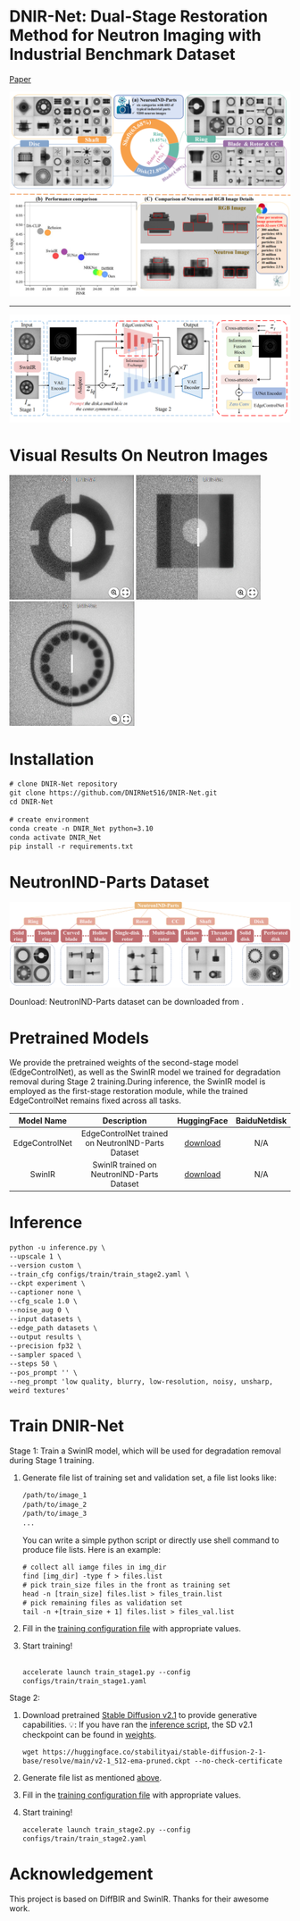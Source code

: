 # DNIR-Net: Dual-Stage Restoration Method for Neutron Imaging with Industrial Benchmark Dataset

[Paper](https://arxiv.org/abs/) 

<p align="center">
    <img src="assets/dataset_presentation.png">
</p>

---

<p align="center">
    <img src="assets/method_architecture.png">
</p>

# Visual Results On Neutron Images
[<img src="assets/Results/Image1.png" height="223px"/>](https://imgsli.com/MzgzMTY5)
[<img src="assets/Results/Image2.png" height="223px"/>](https://imgsli.com/MzgzMTcw)
[<img src="assets/Results/Image3.png" height="223px"/>](https://imgsli.com/MzgzMTcx)

# Installation
```
# clone DNIR-Net repository
git clone https://github.com/DNIRNet516/DNIR-Net.git
cd DNIR-Net

# create environment
conda create -n DNIR_Net python=3.10
conda activate DNIR_Net
pip install -r requirements.txt
```

# NeutronIND-Parts Dataset
<p align="center">
    <img src="assets/dataset_layer.png">
</p>

Dounload: NeutronIND-Parts dataset can be downloaded from .

# Pretrained Models
We provide the pretrained weights of the second-stage model (EdgeControlNet), as well as the SwinIR model we trained for degradation removal during Stage 2 training.During inference, the SwinIR model is employed as the first-stage restoration module, while the trained EdgeControlNet remains fixed across all tasks.

| Model Name | Description | HuggingFace | BaiduNetdisk | 
| :---------: | :----------: | :----------: | :----------: |
| EdgeControlNet | EdgeControlNet trained on NeutronIND-Parts Dataset | [download](https:) | N/A |
| SwinIR | SwinIR trained on NeutronIND-Parts Dataset | [download](https:) | N/A |

# Inference
```
python -u inference.py \
--upscale 1 \
--version custom \
--train_cfg configs/train/train_stage2.yaml \
--ckpt experiment \
--captioner none \
--cfg_scale 1.0 \
--noise_aug 0 \
--input datasets \
--edge_path datasets \
--output results \
--precision fp32 \
--sampler spaced \
--steps 50 \
--pos_prompt '' \
--neg_prompt 'low quality, blurry, low-resolution, noisy, unsharp, weird textures' 
```

# Train DNIR-Net
Stage 1:
Train a SwinIR model, which will be used for degradation removal during Stage 1 training.
<a name="gen_file_list"></a>
1. Generate file list of training set and validation set, a file list looks like:

    ```txt
    /path/to/image_1
    /path/to/image_2
    /path/to/image_3
    ...
    ```

    You can write a simple python script or directly use shell command to produce file lists. Here is an example:
    
    ```shell
    # collect all iamge files in img_dir
    find [img_dir] -type f > files.list
    # pick train_size files in the front as training set
    head -n [train_size] files.list > files_train.list
    # pick remaining files as validation set
    tail -n +[train_size + 1] files.list > files_val.list
    ```

2. Fill in the [training configuration file](configs/train/train_stage1.yaml) with appropriate values.

3. Start training!

    ```shell

    accelerate launch train_stage1.py --config configs/train/train_stage1.yaml
    ```

Stage 2:
1. Download pretrained [Stable Diffusion v2.1](https://huggingface.co/stabilityai/stable-diffusion-2-1-base) to provide generative capabilities. :bulb:: If you have ran the [inference script](inference.py), the SD v2.1 checkpoint can be found in [weights](weights).

    ```shell
    wget https://huggingface.co/stabilityai/stable-diffusion-2-1-base/resolve/main/v2-1_512-ema-pruned.ckpt --no-check-certificate
    ```

2. Generate file list as mentioned [above](#gen_file_list).

3. Fill in the [training configuration file](configs/train/train_stage2.yaml) with appropriate values.

4. Start training!

    ```shell
    accelerate launch train_stage2.py --config configs/train/train_stage2.yaml
    ```

# Acknowledgement
This project is based on DiffBIR and SwinIR. Thanks for their awesome work.

